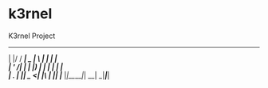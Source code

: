 # k3rnel
K3rnel Project
 _  _______ ____  _   _ _____ _     
| |/ / ____|  _ \| \ | | ____| |    
| ' /|  _| | |_) |  \| |  _| | |    
| . \| |___|  _ <| |\  | |___| |___ 
|_|\_\_____|_| \_\_| \_|_____|_____|
